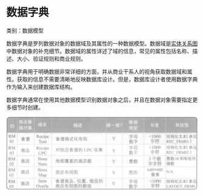 # 数据字典

类别：数据模型

数据字典是罗列数据对象的数据域及其属性的一种数据模型。数据域是[实体关系图](实体关系图.md)中数据对象的补充细节。数据域的属性详述了域的信息，常见的属性包括名称、描述、大小、验证规则和商业规则。

数据字典用于明确数据非常详细的方面，并从商业干系人的视角获取数据域和属性。获取的信息不需要清晰地反映数据库设计。但是，数据库设计者使用数据字典作为输入来创建数据库结构。

数据字典通常在使用其他数据模型识别数据对象之后，并且在数据对象需要指定更多细节时创建。

![](../../../images/数据字典.png)